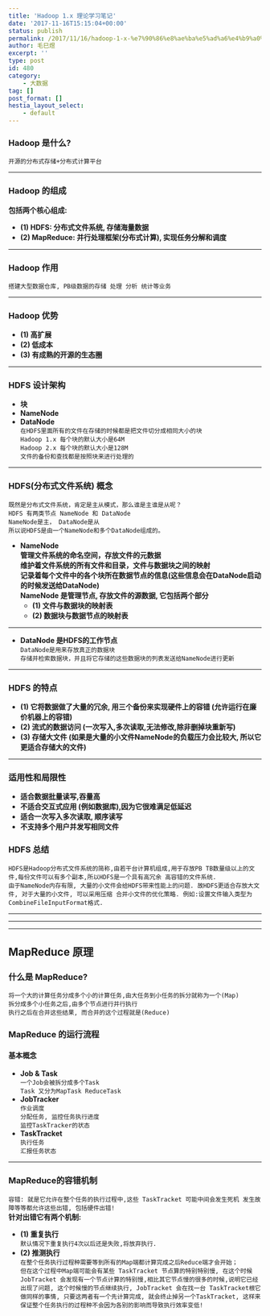 ```yaml
---
title: 'Hadoop 1.x 理论学习笔记'
date: '2017-11-16T15:15:04+00:00'
status: publish
permalink: /2017/11/16/hadoop-1-x-%e7%90%86%e8%ae%ba%e5%ad%a6%e4%b9%a0%e7%ac%94%e8%ae%b0
author: 毛巳煜
excerpt: ''
type: post
id: 480
category:
    - 大数据
tag: []
post_format: []
hestia_layout_select:
    - default
---
```

### Hadoop 是什么?

`开源的分布式存储+分布式计算平台`

- - - - - -

### Hadoop 的组成

**包括两个核心组成:**

- **(1) HDFS: 分布式文件系统, 存储海量数据**
- **(2) MapReduce: 并行处理框架(分布式计算), 实现任务分解和调度**

- - - - - -

### Hadoop 作用

`搭建大型数据仓库, PB级数据的存储 处理 分析 统计等业务`

- - - - - -

### Hadoop 优势

- **(1) 高扩展**
- **(2) 低成本**
- **(3) 有成熟的开源的生态圈**

- - - - - -

### HDFS 设计架构

- **块**
- **NameNode**
- **DataNode**  
  `在HDFS里面所有的文件在存储的时候都是把文件切分成相同大小的块`  
  `Hadoop 1.x 每个块的默认大小是64M`  
  `Hadoop 2.x 每个块的默认大小是128M`  
  `文件的备份和查找都是按照块来进行处理的`

- - - - - -

### HDFS(分布式文件系统) 概念

`既然是分布式文件系统，肯定是主从模式，那么谁是主谁是从呢？`  
`HDFS 有两类节点 NameNode 和 DataNode`  
`NameNode是主， DataNode是从`  
`所以说HDFS是由一个NameNode和多个DataNode组成的。`

- **NameNode**  
  **管理文件系统的命名空间，存放文件的元数据**  
  **维护着文件系统的所有文件和目录，文件与数据块之间的映射**  
  **记录着每个文件中的各个块所在数据节点的信息(这些信息会在DataNode启动的时候发送给DataNode)**  
  **NameNode 是管理节点, 存放文件的源数据, 它包括两个部分**
  - **(1) 文件与数据块的映射表**
  - **(2) 数据块与数据节点的映射表**

- - - - - -

- **DataNode 是HDFS的工作节点**  
  `DataNode是用来存放真正的数据块`  
  `存储并检索数据块，并且将它存储的这些数据块的列表发送给NameNode进行更新`

- - - - - -

### HDFS 的特点

- **(1) 它将数据做了大量的冗余, 用三个备份来实现硬件上的容错 (允许运行在廉价机器上的容错)**
- **(2) 流式的数据访问 (一次写入,多次读取,无法修改,除非删掉块重新写)**
- **(3) 存储大文件 (如果是大量的小文件NameNode的负载压力会比较大, 所以它更适合存储大的文件)**

- - - - - -

### 适用性和局限性

- **适合数据批量读写,吞量高**
- **不适合交互式应用 (例如数据库),因为它很难满足低延迟**
- **适合一次写入多次读取, 顺序读写**
- **不支持多个用户并发写相同文件**

### HDFS 总结

`HDFS是Hadoop分布式文件系统的简称,由若干台计算机组成,用于存放PB TB数量级以上的文件,每份文件可以有多个副本,所以HDFS是一个具有高冗余 高容错的文件系统.`  
`由于NameNode内存有限, 大量的小文件会给HDFS带来性能上的问题. 故HDFS更适合存放大文件, 对于大量的小文件, 可以采用压缩 合并小文件的优化策略. 例如:设置文件输入类型为 CombineFileInputFormat格式.`

- - - - - -

- - - - - -

- - - - - -

MapReduce 原理
------------

### 什么是 MapReduce?

`将一个大的计算任务分成多个小的计算任务,由大任务到小任务的拆分就称为一个(Map)`  
`拆分成多个小任务之后,由多个节点进行并行执行`  
`执行之后在合并这些结果, 而合并的这个过程就是(Reduce)`

### MapReduce 的运行流程

#### 基本概念

- **Job &amp; Task**  
  `一个Job会被拆分成多个Task`  
  `Task 又分为MapTask ReduceTask`
- **JobTracker**  
  `作业调度`  
  `分配任务, 监控任务执行进度`  
  `监控TaskTracker的状态`
- **TaskTracket**  
  `执行任务`  
  `汇报任务状态`

- - - - - -

### MapReduce的容错机制

`容错: 就是它允许在整个任务的执行过程中,这些 TaskTracket 可能中间会发生死机 发生故障等等都允许这些出错, 包括硬件出错!`  
**针对出错它有两个机制:**

- **(1) 重复执行**  
  `默认情况下重复执行4次以后还是失败,将放弃执行.`
- **(2) 推测执行**  
  `在整个任务执行过程种需要等到所有的Map端都计算完成之后Reduce端才会开始；`  
  `但在这个过程中Map端可能会有某些 TaskTracket 节点算的特别特别慢, 在这个时候 JobTracket 会发现有一个节点计算的特别慢,相比其它节点慢的很多的时候,说明它已经出现了问题, 这个时候慢的节点继续执行, JobTracket 会在找一台 TaskTracket根它做同样的事情, 只要这两者有一个先计算完成, 就会终止掉另一个TaskTracket, 这样来保证整个任务执行的过程种不会因为各别的影响而导致执行效率变低!`